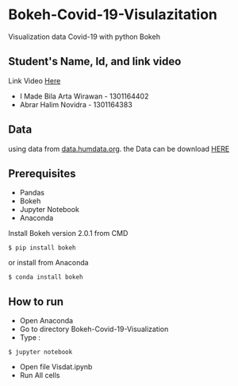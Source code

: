 # Bokeh-Covid-19-Visulazitation
Visualization data Covid-19 with python Bokeh

## Student's Name, Id, and link video
Link Video [Here](https://youtu.be/mOa9NLljNtQ)
* I Made Bila Arta Wirawan  - 1301164402
* Abrar Halim Novidra       - 1301164383

## Data
using data from [data.humdata.org](data.humdata.org/). the Data can be download [HERE](https://data.humdata.org/dataset/novel-coronavirus-2019-ncov-cases)

## Prerequisites
* Pandas
* Bokeh
* Jupyter Notebook
* Anaconda

Install Bokeh version 2.0.1 from CMD
```
$ pip install bokeh
```
or install from Anaconda
```
$ conda install bokeh
```
## How to run
* Open Anaconda
* Go to directory Bokeh-Covid-19-Visualization
* Type :
```
$ jupyter notebook
```
* Open file Visdat.ipynb
* Run All cells
